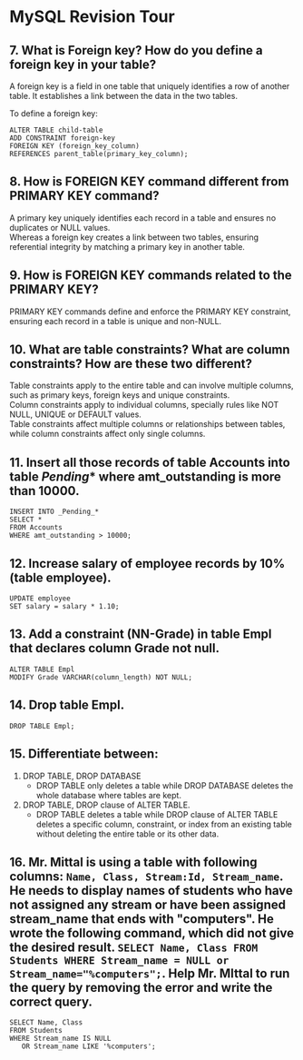 # MySQL Revision Tour 

## 7. What is Foreign key? How do you define a foreign key in your table? 
A foreign key is a field in one table that uniquely identifies a row of another table. It establishes a link between the data in the two tables.

To define a foreign key:

```
ALTER TABLE child-table
ADD CONSTRAINT foreign-key 
FOREIGN KEY (foreign_key_column)
REFERENCES parent_table(primary_key_column);
```

## 8. How is FOREIGN KEY command different from PRIMARY KEY command? 
A primary key uniquely identifies each record in a table and ensures no duplicates or NULL values.  
Whereas a foreign key creates a link between two tables, ensuring referential integrity by matching a primary key in another table.

## 9. How is FOREIGN KEY commands related to the PRIMARY KEY? 
PRIMARY KEY commands define and enforce the PRIMARY KEY constraint, ensuring each record in a table is unique and non-NULL. 

## 10. What are table constraints? What are column constraints? How are these two different? 
Table constraints apply to the entire table and can involve multiple columns, such as primary keys, foreign keys and unique constraints.  
Column constraints apply to individual columns, specially rules like NOT NULL, UNIQUE or DEFAULT values.  
Table constraints affect multiple columns or relationships between tables, while column constraints affect only single columns. 

## 11. Insert all those records of table Accounts into table _Pending_* where amt_outstanding is more than 10000. 
```
INSERT INTO _Pending_*
SELECT *
FROM Accounts
WHERE amt_outstanding > 10000;
```

## 12. Increase salary of employee records by 10% (table employee). 
```
UPDATE employee
SET salary = salary * 1.10;
```

## 13. Add a constraint (NN-Grade) in table Empl that declares column Grade not null. 
```
ALTER TABLE Empl
MODIFY Grade VARCHAR(column_length) NOT NULL;
```

## 14. Drop table Empl. 
```
DROP TABLE Empl;
```

## 15. Differentiate between: 
1. DROP TABLE, DROP DATABASE 
    - DROP TABLE only deletes a table while DROP DATABASE deletes the whole database where tables are kept. 
2. DROP TABLE, DROP clause of ALTER TABLE. 
    - DROP TABLE deletes a table while DROP clause of ALTER TABLE deletes a specific column, constraint, or index from an existing table without deleting the entire table or its other data.

## 16. Mr. Mittal is using a table with following columns: `Name, Class, Stream:Id, Stream_name`. He needs to display names of students who have not assigned any stream or have been assigned stream_name that ends with "computers". He wrote the following command, which did not give the desired result. `SELECT Name, Class FROM Students WHERE Stream_name = NULL or Stream_name="%computers";`. Help Mr. MIttal to run the query by removing the error and write the correct query. 
```
SELECT Name, Class
FROM Students
WHERE Stream_name IS NULL
   OR Stream_name LIKE '%computers';
``` 